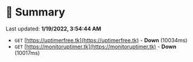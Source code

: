 # 📖 Summary
Last updated: **1/19/2022, 3:54:44 AM**

- `GET` [https://uptimerfree.tk](https://uptimerfree.tk) - **Down** (10034ms)
- `GET` [https://monitoruptimer.tk](https://monitoruptimer.tk) - **Down** (10017ms)
